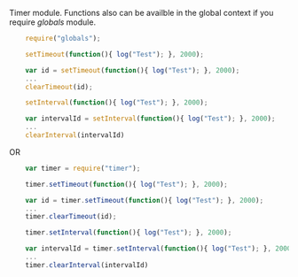 ﻿Timer module. Functions also can be availble in the global context if you require *globals* module.
```js
    require("globals");

	setTimeout(function(){ log("Test"); }, 2000);

	var id = setTimeout(function(){ log("Test"); }, 2000);
	...
	clearTimeout(id);

	setInterval(function(){ log("Test"); }, 2000);

	var intervalId = setInterval(function(){ log("Test"); }, 2000);
	...
	clearInterval(intervalId)
```
OR
```js
    var timer = require("timer");

	timer.setTimeout(function(){ log("Test"); }, 2000);

	var id = timer.setTimeout(function(){ log("Test"); }, 2000);
	...
	timer.clearTimeout(id);

	timer.setInterval(function(){ log("Test"); }, 2000);

	var intervalId = timer.setInterval(function(){ log("Test"); }, 2000);
	...
	timer.clearInterval(intervalId)
```